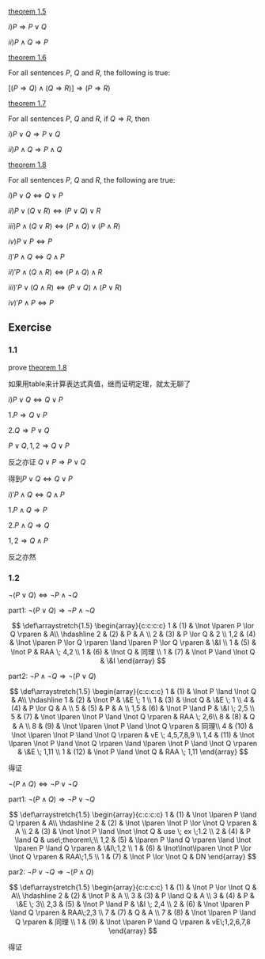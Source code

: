 [theorem 1.5](#t1_5)

$i) P \Rightarrow P \lor Q$

$ii) P \land Q \Rightarrow P$

[theorem 1.6](#t1_6)

For all sentences $P$, $Q$ and $R$, the following is true:

$\lbrack\lparen P\Rightarrow Q \rparen \land \lparen Q \Rightarrow R \rparen \rbrack \Rightarrow \lparen P \Rightarrow R \rparen$

[theorem 1.7](#t1_7)

For all sentences $P$, $Q$ and $R$, if $Q \Rightarrow R$, then

$i) P \lor Q \Rightarrow P \lor Q$

$ii) P \land Q \Rightarrow P \land Q$

[theorem 1.8](#t1_8)

For all sentences $P$, $Q$ and $R$, the following are true:

$i) P \lor Q \Leftrightarrow Q \lor P$

$ii) P \lor \lparen Q \lor R \rparen \Leftrightarrow \lparen P \lor Q \rparen \lor R$

$iii) P \land \lparen Q \lor R \rparen \Leftrightarrow \lparen P \land Q \rparen \lor \lparen P \land R\rparen$

$iv) P \lor P \Leftrightarrow P$

$i)' P \land Q \Leftrightarrow Q \land P$

$ii)' P \land \lparen Q \land R \rparen \Leftrightarrow \lparen P \land Q \rparen \land R$

$iii)' P \lor \lparen Q \land R \rparen \Leftrightarrow \lparen P \lor Q \rparen \land \lparen P \lor R\rparen$

$iv)' P \land P \Leftrightarrow P$

## Exercise

### 1.1

prove [theorem 1.8](#t1_8)

如果用table来计算表达式真值，继而证明定理，就太无聊了

$i) P \lor Q \Leftrightarrow Q \lor P$

$1. P \Rightarrow Q \lor P$

$2. Q \Rightarrow P \lor Q$

$P \lor Q, 1, 2 \Rightarrow Q \lor P$

反之亦证 $Q \lor P \Rightarrow P \lor Q$

得到$P \lor Q \Leftrightarrow Q \lor P$

$i)' P \land Q \Leftrightarrow Q \land P$

$1. P \land Q \Rightarrow P$

$2. P \land Q \Rightarrow Q$

$1, 2 \Rightarrow Q \land P$

反之亦然

### 1.2

$\lnot \lparen P \lor Q \rparen \Leftrightarrow \lnot P \land \lnot Q$

part1: $\lnot \lparen P \lor Q \rparen \Rightarrow \lnot P \land \lnot Q$

$$
\def\arraystretch{1.5}
   \begin{array}{c:c:c:c}
   1 & (1) & \lnot \lparen P \lor Q \rparen & A\\
   \hdashline
   2 & (2) & P & A \\
   2 & (3) & P \lor Q & 2 \\
   1,2 & (4) & \lnot \lparen P \lor Q \rparen \land \lparen P \lor Q \rparen & \&I \\
   1 & (5) & \lnot P & RAA \; 4,2 \\
   1 & (6) & \lnot Q & 同理 \\
   1 & (7) & \lnot P \land \lnot Q & \&I
\end{array}
$$

part2: $\lnot P \land \lnot Q \Rightarrow \lnot \lparen P \lor Q \rparen$

$$
\def\arraystretch{1.5}
   \begin{array}{c:c:c:c}
   1 & (1) & \lnot P \land \lnot Q & A\\
   \hdashline
   1 & (2) & \lnot P & \&E \; 1 \\
   1 & (3) & \lnot Q & \&E \; 1 \\
   4 & (4) & P \lor Q & A \\
   5 & (5) & P & A \\
   1,5 & (6) & \lnot P \land P & \&I \; 2,5 \\
   5 & (7) & \lnot \lparen \lnot P \land \lnot Q \rparen & RAA \; 2,6\\
   8 & (8) & Q & A \\
   8 & (9) & \lnot \lparen \lnot P \land \lnot Q \rparen & 同理\\
   4 & (10) & \lnot \lparen \lnot P \land \lnot Q \rparen & vE \; 4,5,7,8,9 \\
   1,4 & (11) & \lnot \lparen \lnot P \land \lnot Q \rparen \land \lparen \lnot P \land \lnot Q \rparen & \&E \; 1,11 \\
   1 & (12) & \lnot P \land \lnot Q & RAA \; 1,11
\end{array}
$$

得证

$\lnot \lparen P \land Q \rparen \Leftrightarrow \lnot P \lor \lnot Q$

part1: $\lnot \lparen P \land Q \rparen \Rightarrow \lnot P \lor \lnot Q$

$$
\def\arraystretch{1.5}
   \begin{array}{c:c:c:c}
   1 & (1) & \lnot \lparen P \land Q \rparen & A\\
   \hdashline
   2 & (2) & \lnot \lparen \lnot P \lor \lnot Q \rparen & A \\
   2 & (3) & \lnot \lnot P \land \lnot \lnot Q & use \; ex \;1.2 \\
   2 & (4) & P \land Q & use\;theorem\;\\
   1,2 & (5) & \lparen P \land Q \rparen \land \lnot \lparen P \land Q \rparen & \&I\;1,2 \\
   1 & (6) & \lnot\lnot\lparen \lnot P \lor \lnot Q \rparen & RAA\;1,5 \\
   1 & (7) & \lnot P \lor \lnot Q & DN
\end{array}
$$

par2: $\lnot P \lor \lnot Q \Rightarrow \lnot \lparen P \land Q \rparen$

$$
\def\arraystretch{1.5}
   \begin{array}{c:c:c:c}
   1 & (1) & \lnot P \lor \lnot Q & A\\
   \hdashline
   2 & (2) & \lnot P & A \\
   3 & (3) & P \land Q & A \\
   3 & (4) & P & \&E \; 3\\
   2,3 & (5) & \lnot P \land P & \&I \; 2,4 \\
   2 & (6) & \lnot \lparen P \land Q \rparen & RAA\;2,3 \\
   7 & (7) & Q & A \\
   7 & (8) & \lnot \lparen P \land Q \rparen & 同理 \\
   1 & (9) & \lnot \lparen P \land Q \rparen & vE\;1,2,6,7,8
\end{array}
$$

得证